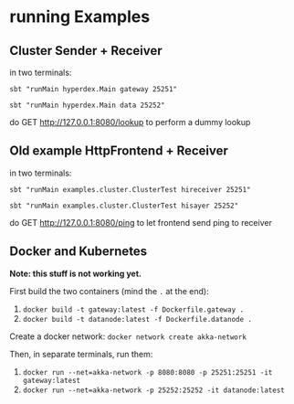 # running Examples

## Cluster Sender + Receiver
in two terminals:

`sbt "runMain hyperdex.Main gateway 25251"`

`sbt "runMain hyperdex.Main data 25252"`

do GET http://127.0.0.1:8080/lookup to perform a dummy lookup


## Old example HttpFrontend + Receiver
in two terminals:

`sbt "runMain examples.cluster.ClusterTest hireceiver 25251"`

`sbt "runMain examples.cluster.ClusterTest hisayer 25252"`

do GET http://127.0.0.1:8080/ping to let frontend send ping to receiver

## Docker and Kubernetes
__Note: this stuff is not working yet.__

First build the two containers (mind the `.` at the end):
1. `docker build -t gateway:latest -f Dockerfile.gateway .`
2. `docker build -t datanode:latest -f Dockerfile.datanode .`

Create a docker network: `docker network create akka-network`

Then, in separate terminals, run them:
1. `docker run --net=akka-network -p 8080:8080 -p 25251:25251 -it gateway:latest`
2. `docker run --net=akka-network -p 25252:25252 -it datanode:latest`
